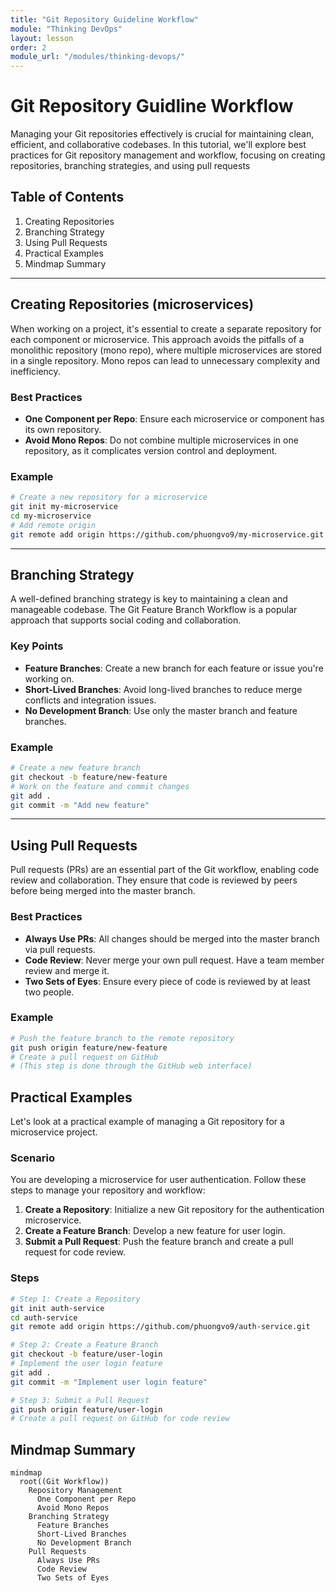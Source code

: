 ```yaml
---
title: "Git Repository Guideline Workflow"
module: "Thinking DevOps"
layout: lesson
order: 2
module_url: "/modules/thinking-devops/"
---
```



# Git Repository Guidline Workflow

Managing your Git repositories effectively is crucial for maintaining clean, efficient, and collaborative codebases. In this tutorial, we'll explore best practices for Git repository management and workflow, focusing on creating repositories, branching strategies, and using pull requests

## Table of Contents
1. Creating Repositories
2. Branching Strategy
3. Using Pull Requests
4. Practical Examples
5. Mindmap Summary

---

## Creating Repositories (microservices)

When working on a project, it's essential to create a separate repository for each component or microservice. This approach avoids the pitfalls of a monolithic repository (mono repo), where multiple microservices are stored in a single repository. Mono repos can lead to unnecessary complexity and inefficiency.

### Best Practices
- **One Component per Repo**: Ensure each microservice or component has its own repository.
- **Avoid Mono Repos**: Do not combine multiple microservices in one repository, as it complicates version control and deployment.

### Example
```bash
# Create a new repository for a microservice
git init my-microservice
cd my-microservice
# Add remote origin
git remote add origin https://github.com/phuongvo9/my-microservice.git
```

---

## Branching Strategy

A well-defined branching strategy is key to maintaining a clean and manageable codebase. The Git Feature Branch Workflow is a popular approach that supports social coding and collaboration.

### Key Points
- **Feature Branches**: Create a new branch for each feature or issue you're working on.
- **Short-Lived Branches**: Avoid long-lived branches to reduce merge conflicts and integration issues.
- **No Development Branch**: Use only the master branch and feature branches.

### Example
```bash
# Create a new feature branch
git checkout -b feature/new-feature
# Work on the feature and commit changes
git add .
git commit -m "Add new feature"
```
---

## Using Pull Requests

Pull requests (PRs) are an essential part of the Git workflow, enabling code review and collaboration. They ensure that code is reviewed by peers before being merged into the master branch.

### Best Practices
- **Always Use PRs**: All changes should be merged into the master branch via pull requests.
- **Code Review**: Never merge your own pull request. Have a team member review and merge it.
- **Two Sets of Eyes**: Ensure every piece of code is reviewed by at least two people.

### Example
```bash
# Push the feature branch to the remote repository
git push origin feature/new-feature
# Create a pull request on GitHub
# (This step is done through the GitHub web interface)
```

## Practical Examples

Let's look at a practical example of managing a Git repository for a microservice project.

### Scenario
You are developing a microservice for user authentication. Follow these steps to manage your repository and workflow:

1. **Create a Repository**: Initialize a new Git repository for the authentication microservice.
2. **Create a Feature Branch**: Develop a new feature for user login.
3. **Submit a Pull Request**: Push the feature branch and create a pull request for code review.

### Steps
```bash
# Step 1: Create a Repository
git init auth-service
cd auth-service
git remote add origin https://github.com/phuongvo9/auth-service.git

# Step 2: Create a Feature Branch
git checkout -b feature/user-login
# Implement the user login feature
git add .
git commit -m "Implement user login feature"

# Step 3: Submit a Pull Request
git push origin feature/user-login
# Create a pull request on GitHub for code review
```

## Mindmap Summary

```mermaid
mindmap
  root((Git Workflow))
    Repository Management
      One Component per Repo
      Avoid Mono Repos
    Branching Strategy
      Feature Branches
      Short-Lived Branches
      No Development Branch
    Pull Requests
      Always Use PRs
      Code Review
      Two Sets of Eyes
```
